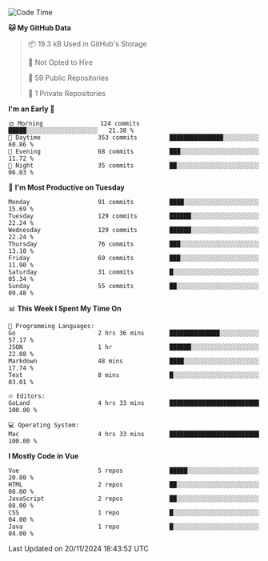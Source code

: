 <!--START_SECTION:waka-->
![Code Time](http://img.shields.io/badge/Code%20Time-1%2C332%20hrs%209%20mins-blue)

**🐱 My GitHub Data** 

> 📦 19.3 kB Used in GitHub's Storage 
 > 
> 🚫 Not Opted to Hire
 > 
> 📜 59 Public Repositories 
 > 
> 🔑 1 Private Repositories 
 > 
**I'm an Early 🐤** 

```text
🌞 Morning                124 commits         █████░░░░░░░░░░░░░░░░░░░░   21.38 % 
🌆 Daytime                353 commits         ███████████████░░░░░░░░░░   60.86 % 
🌃 Evening                68 commits          ███░░░░░░░░░░░░░░░░░░░░░░   11.72 % 
🌙 Night                  35 commits          ██░░░░░░░░░░░░░░░░░░░░░░░   06.03 % 
```
📅 **I'm Most Productive on Tuesday** 

```text
Monday                   91 commits          ████░░░░░░░░░░░░░░░░░░░░░   15.69 % 
Tuesday                  129 commits         ██████░░░░░░░░░░░░░░░░░░░   22.24 % 
Wednesday                129 commits         ██████░░░░░░░░░░░░░░░░░░░   22.24 % 
Thursday                 76 commits          ███░░░░░░░░░░░░░░░░░░░░░░   13.10 % 
Friday                   69 commits          ███░░░░░░░░░░░░░░░░░░░░░░   11.90 % 
Saturday                 31 commits          █░░░░░░░░░░░░░░░░░░░░░░░░   05.34 % 
Sunday                   55 commits          ██░░░░░░░░░░░░░░░░░░░░░░░   09.48 % 
```


📊 **This Week I Spent My Time On** 

```text
💬 Programming Languages: 
Go                       2 hrs 36 mins       ██████████████░░░░░░░░░░░   57.17 % 
JSON                     1 hr                ██████░░░░░░░░░░░░░░░░░░░   22.08 % 
Markdown                 48 mins             ████░░░░░░░░░░░░░░░░░░░░░   17.74 % 
Text                     8 mins              █░░░░░░░░░░░░░░░░░░░░░░░░   03.01 % 

🔥 Editors: 
GoLand                   4 hrs 33 mins       █████████████████████████   100.00 % 

💻 Operating System: 
Mac                      4 hrs 33 mins       █████████████████████████   100.00 % 
```

**I Mostly Code in Vue** 

```text
Vue                      5 repos             █████░░░░░░░░░░░░░░░░░░░░   20.00 % 
HTML                     2 repos             ██░░░░░░░░░░░░░░░░░░░░░░░   08.00 % 
JavaScript               2 repos             ██░░░░░░░░░░░░░░░░░░░░░░░   08.00 % 
CSS                      1 repo              █░░░░░░░░░░░░░░░░░░░░░░░░   04.00 % 
Java                     1 repo              █░░░░░░░░░░░░░░░░░░░░░░░░   04.00 % 
```




 Last Updated on 20/11/2024 18:43:52 UTC
<!--END_SECTION:waka-->
